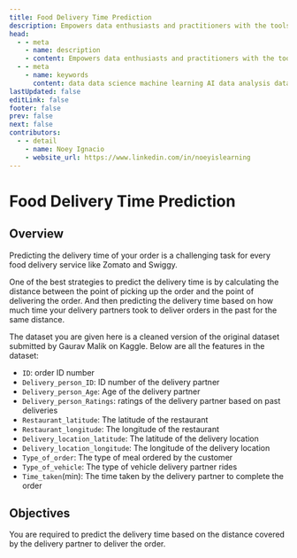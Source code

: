 ```yaml
---
title: Food Delivery Time Prediction
description: Empowers data enthusiasts and practitioners with the tools and knowledge to unlock the potential of data.
head:
  - - meta
    - name: description
    - content: Empowers data enthusiasts and practitioners with the tools and knowledge to unlock the potential of data.
  - - meta
    - name: keywords
      content: data data science machine learning AI data analysis data-driven data enthusiasts data practitioners
lastUpdated: false
editLink: false
footer: false
prev: false
next: false
contributors:
  - - detail
    - name: Noey Ignacio
    - website_url: https://www.linkedin.com/in/noeyislearning
---
```


# Food Delivery Time Prediction

<DownloadBadge githubURL=""></DownloadBadge>

## Overview

Predicting the delivery time of your order is a challenging task for every food delivery service like Zomato and Swiggy.

One of the best strategies to predict the delivery time is by calculating the distance between the point of picking up the order and the point of delivering the order. And then predicting the delivery time based on how much time your delivery partners took to deliver orders in the past for the same distance.

The dataset you are given here is a cleaned version of the original dataset submitted by Gaurav Malik on Kaggle. Below are all the features in the dataset:

- `ID`: order ID number
- `Delivery_person_ID`: ID number of the delivery partner
- `Delivery_person_Age`: Age of the delivery partner
- `Delivery_person_Ratings`: ratings of the delivery partner based on past deliveries
- `Restaurant_latitude`: The latitude of the restaurant
- `Restaurant_longitude`: The longitude of the restaurant
- `Delivery_location_latitude`: The latitude of the delivery location
- `Delivery_location_longitude`: The longitude of the delivery location
- `Type_of_order`: The type of meal ordered by the customer
- `Type_of_vehicle`: The type of vehicle delivery partner rides
- `Time_taken`(min): The time taken by the delivery partner to complete the order

## Objectives

You are required to predict the delivery time based on the distance covered by the delivery partner to deliver the order.
